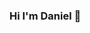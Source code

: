 ### Hi I'm Daniel 👋

<!--
**Daniel-Zarfati/Daniel-Zarfati** is a ✨ _special_ ✨ repository because its `README.md` (this file) appears on your GitHub profile.

- 💼 I’m currently studing Computer Science 
- 📫 How to reach me: Zarfati@gmail.com

-->
